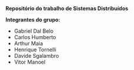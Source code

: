 **Repositório do trabalho de Sistemas Distribuídos**

**Integrantes do grupo:**
- Gabriel Dal Belo
- Carlos Humberto
- Arthur Maia
- Henrique Tornelli
- Davide Sgalambro
- Vitor Manoel
